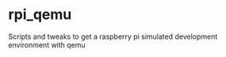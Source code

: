 rpi_qemu
========

Scripts and tweaks to get a raspberry pi simulated development environment with qemu
